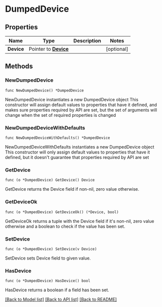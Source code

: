 # DumpedDevice

## Properties

Name | Type | Description | Notes
------------ | ------------- | ------------- | -------------
**Device** | Pointer to [**Device**](Device.md) |  | [optional] 

## Methods

### NewDumpedDevice

`func NewDumpedDevice() *DumpedDevice`

NewDumpedDevice instantiates a new DumpedDevice object
This constructor will assign default values to properties that have it defined,
and makes sure properties required by API are set, but the set of arguments
will change when the set of required properties is changed

### NewDumpedDeviceWithDefaults

`func NewDumpedDeviceWithDefaults() *DumpedDevice`

NewDumpedDeviceWithDefaults instantiates a new DumpedDevice object
This constructor will only assign default values to properties that have it defined,
but it doesn't guarantee that properties required by API are set

### GetDevice

`func (o *DumpedDevice) GetDevice() Device`

GetDevice returns the Device field if non-nil, zero value otherwise.

### GetDeviceOk

`func (o *DumpedDevice) GetDeviceOk() (*Device, bool)`

GetDeviceOk returns a tuple with the Device field if it's non-nil, zero value otherwise
and a boolean to check if the value has been set.

### SetDevice

`func (o *DumpedDevice) SetDevice(v Device)`

SetDevice sets Device field to given value.

### HasDevice

`func (o *DumpedDevice) HasDevice() bool`

HasDevice returns a boolean if a field has been set.


[[Back to Model list]](../README.md#documentation-for-models) [[Back to API list]](../README.md#documentation-for-api-endpoints) [[Back to README]](../README.md)



